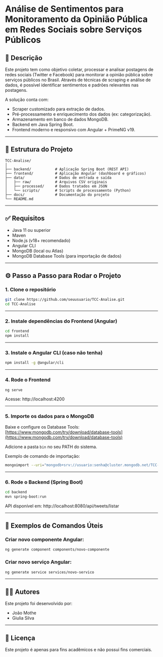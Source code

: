 # Análise de Sentimentos para Monitoramento da Opinião Pública em Redes Sociais sobre Serviços Públicos

## 📌 Descrição
Este projeto tem como objetivo coletar, processar e analisar postagens de redes sociais (Twitter e Facebook) para monitorar a opinião pública sobre serviços públicos no Brasil. Através de técnicas de scraping e análise de dados, é possível identificar sentimentos e padrões relevantes nas postagens.

A solução conta com:
- Scraper customizado para extração de dados.
- Pré-processamento e enriquecimento dos dados (ex: categorização).
- Armazenamento em banco de dados MongoDB.
- Backend em Java Spring Boot.
- Frontend moderno e responsivo com Angular + PrimeNG v19.

---

## 🧱 Estrutura do Projeto

```
TCC-Analise/
│
├── backend/           # Aplicação Spring Boot (REST API)
├── frontend/          # Aplicação Angular (dashboard e gráficos)
├── data/              # Dados de entrada e saída
│   ├── raw/           # Arquivos CSV originais
│   ├── processed/     # Dados tratados em JSON
│   └── scripts/       # Scripts de processamento (Python)
├── docs/              # Documentação do projeto
└── README.md
```

---

## ✅ Requisitos

- Java 11 ou superior
- Maven
- Node.js (v18+ recomendado)
- Angular CLI
- MongoDB (local ou Atlas)
- MongoDB Database Tools (para importação de dados)

---

## ⚙️ Passo a Passo para Rodar o Projeto

### 1. Clone o repositório
```bash
git clone https://github.com/seuusuario/TCC-Analise.git
cd TCC-Analise
```

---

### 2. Instale dependências do Frontend (Angular)
```bash
cd frontend
npm install
```

---

### 3. Instale o Angular CLI (caso não tenha)
```bash
npm install -g @angular/cli
```

---

### 4. Rode o Frontend
```bash
ng serve
```
Acesse: http://localhost:4200

---

### 5. Importe os dados para o MongoDB

Baixe e configure os Database Tools:  
[https://www.mongodb.com/try/download/database-tools](https://www.mongodb.com/try/download/database-tools)

Adicione a pasta `bin` no seu PATH do sistema.

Exemplo de comando de importação:
```bash
mongoimport --uri="mongodb+srv://usuario:senha@cluster.mongodb.net/TCC-Analise" --collection twitter --file "data/processed/brasilia_educacao.json" --jsonArray
```

---

### 6. Rode o Backend (Spring Boot)
```bash
cd backend
mvn spring-boot:run
```
API disponível em: http://localhost:8080/api/tweets/listar

---

## 🧪 Exemplos de Comandos Úteis

### Criar novo componente Angular:
```bash
ng generate component components/novo-componente
```

### Criar novo serviço Angular:
```bash
ng generate service services/novo-servico
```

---

## 👨‍💻 Autores

Este projeto foi desenvolvido por:

- João Mothe  
- Giulia Silva

---

## 📄 Licença
Este projeto é apenas para fins acadêmicos e não possui fins comerciais.

